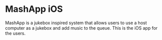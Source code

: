 # MashApp iOS
MashApp is a jukebox inspired  system that allows users to use a host computer as a jukebox and add music to the queue.  This is the iOS app for the users.
